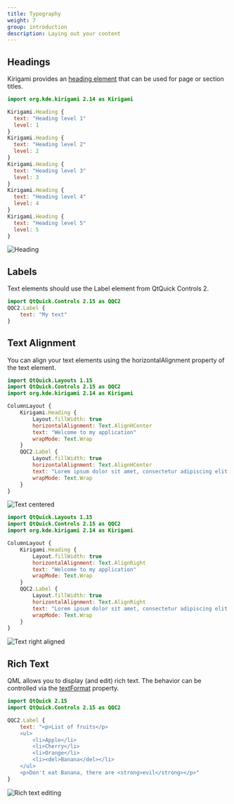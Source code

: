```yaml
---
title: Typography
weight: 7
group: introduction
description: Laying out your content
---
```


## Headings

Kirigami provides an [heading element](docs:kirigami2;Heading) that can
be used for page or section titles.

```qml
import org.kde.kirigami 2.14 as Kirigami

Kirigami.Heading {
  text: "Heading level 1"
  level: 1
}
Kirigami.Heading {
  text: "Heading level 2"
  level: 2
}
Kirigami.Heading {
  text: "Heading level 3"
  level: 3
}
Kirigami.Heading {
  text: "Heading level 4"
  level: 4
}
Kirigami.Heading {
  text: "Heading level 5"
  level: 5
}
```

![Heading](heading.png)

## Labels

Text elements should use the Label element from QtQuick Controls 2.

```qml
import QtQuick.Controls 2.15 as QQC2
QQC2.Label {
    text: "My text"
}
```

## Text Alignment

You can align your text elements using the horizontalAlignment property
of the text element.

```qml
import QtQuick.Layouts 1.15 
import QtQuick.Controls 2.15 as QQC2
import org.kde.kirigami 2.14 as Kirigami

ColumnLayout {
    Kirigami.Heading {
        Layout.fillWidth: true
        horizontalAlignment: Text.AlignHCenter 
        text: "Welcome to my application"
        wrapMode: Text.Wrap
    }
    QQC2.Label {
        Layout.fillWidth: true
        horizontalAlignment: Text.AlignHCenter
        text: "Lorem ipsum dolor sit amet, consectetur adipiscing elit. Integer posuere erat a ante."
        wrapMode: Text.Wrap
    }
}
```

![Text centered](center-text.png)

```qml
import QtQuick.Layouts 1.15 
import QtQuick.Controls 2.15 as QQC2
import org.kde.kirigami 2.14 as Kirigami

ColumnLayout {
    Kirigami.Heading {
        Layout.fillWidth: true
        horizontalAlignment: Text.AlignRight
        text: "Welcome to my application"
        wrapMode: Text.Wrap
    }
    QQC2.Label {
        Layout.fillWidth: true
        horizontalAlignment: Text.AlignRight
        text: "Lorem ipsum dolor sit amet, consectetur adipiscing elit. Integer posuere erat a ante."
        wrapMode: Text.Wrap
    }
}
```

![Text right aligned](right-text.png)

## Rich Text

QML allows you to display (and edit) rich text. The behavior can be
controlled via the [textFormat](https://doc.qt.io/qt-5/qml-qtquick-text.html#textFormat-prop) property.

```qml
import QtQuick 2.15
import QtQuick.Controls 2.15 as QQC2

QQC2.Label {
    text: "<p>List of fruits</p>
    <ul>
        <li>Apple</li>
        <li>Cherry</li>
        <li>Orange</li>
        <li><del>Banana</del></li>
    </ul>
    <p>Don't eat Banana, there are <strong>evil</strong></p>"
}
```

![Rich text editing](rich-text.png)
